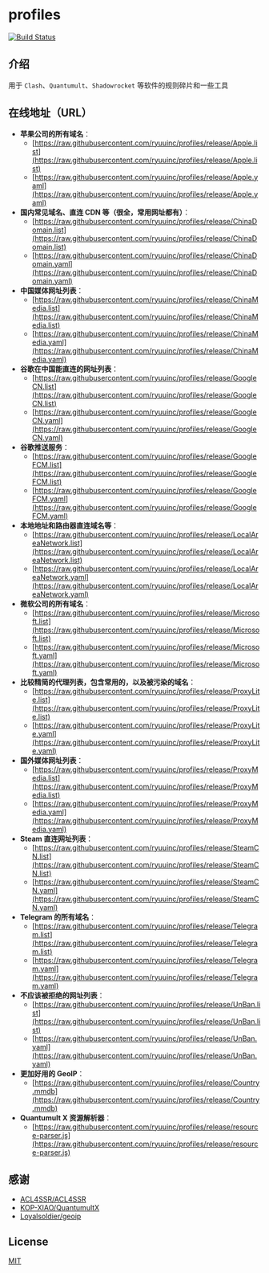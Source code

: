 # profiles

[![Build Status](https://github.com/ryuuinc/profiles/workflows/Update/badge.svg)](https://github.com/ryuuinc/profiles/actions)

## 介绍

用于 `Clash`、`Quantumult`、`Shadowrocket` 等软件的规则碎片和一些工具

## 在线地址（URL）

- **苹果公司的所有域名**：
  - [https://raw.githubusercontent.com/ryuuinc/profiles/release/Apple.list](https://raw.githubusercontent.com/ryuuinc/profiles/release/Apple.list)
  - [https://raw.githubusercontent.com/ryuuinc/profiles/release/Apple.yaml](https://raw.githubusercontent.com/ryuuinc/profiles/release/Apple.yaml)
- **国内常见域名、直连 CDN 等（很全，常用网址都有）**：
  - [https://raw.githubusercontent.com/ryuuinc/profiles/release/ChinaDomain.list](https://raw.githubusercontent.com/ryuuinc/profiles/release/ChinaDomain.list)
  - [https://raw.githubusercontent.com/ryuuinc/profiles/release/ChinaDomain.yaml](https://raw.githubusercontent.com/ryuuinc/profiles/release/ChinaDomain.yaml)
- **中国媒体网址列表**：
  - [https://raw.githubusercontent.com/ryuuinc/profiles/release/ChinaMedia.list](https://raw.githubusercontent.com/ryuuinc/profiles/release/ChinaMedia.list)
  - [https://raw.githubusercontent.com/ryuuinc/profiles/release/ChinaMedia.yaml](https://raw.githubusercontent.com/ryuuinc/profiles/release/ChinaMedia.yaml)
- **谷歌在中国能直连的网址列表**：
  - [https://raw.githubusercontent.com/ryuuinc/profiles/release/GoogleCN.list](https://raw.githubusercontent.com/ryuuinc/profiles/release/GoogleCN.list)
  - [https://raw.githubusercontent.com/ryuuinc/profiles/release/GoogleCN.yaml](https://raw.githubusercontent.com/ryuuinc/profiles/release/GoogleCN.yaml)
- **谷歌推送服务**：
  - [https://raw.githubusercontent.com/ryuuinc/profiles/release/GoogleFCM.list](https://raw.githubusercontent.com/ryuuinc/profiles/release/GoogleFCM.list)
  - [https://raw.githubusercontent.com/ryuuinc/profiles/release/GoogleFCM.yaml](https://raw.githubusercontent.com/ryuuinc/profiles/release/GoogleFCM.yaml)
- **本地地址和路由器直连域名等**：
  - [https://raw.githubusercontent.com/ryuuinc/profiles/release/LocalAreaNetwork.list](https://raw.githubusercontent.com/ryuuinc/profiles/release/LocalAreaNetwork.list)
  - [https://raw.githubusercontent.com/ryuuinc/profiles/release/LocalAreaNetwork.yaml](https://raw.githubusercontent.com/ryuuinc/profiles/release/LocalAreaNetwork.yaml)
- **微软公司的所有域名**：
  - [https://raw.githubusercontent.com/ryuuinc/profiles/release/Microsoft.list](https://raw.githubusercontent.com/ryuuinc/profiles/release/Microsoft.list)
  - [https://raw.githubusercontent.com/ryuuinc/profiles/release/Microsoft.yaml](https://raw.githubusercontent.com/ryuuinc/profiles/release/Microsoft.yaml)
- **比较精简的代理列表，包含常用的，以及被污染的域名**：
  - [https://raw.githubusercontent.com/ryuuinc/profiles/release/ProxyLite.list](https://raw.githubusercontent.com/ryuuinc/profiles/release/ProxyLite.list)
  - [https://raw.githubusercontent.com/ryuuinc/profiles/release/ProxyLite.yaml](https://raw.githubusercontent.com/ryuuinc/profiles/release/ProxyLite.yaml)
- **国外媒体网址列表**：
  - [https://raw.githubusercontent.com/ryuuinc/profiles/release/ProxyMedia.list](https://raw.githubusercontent.com/ryuuinc/profiles/release/ProxyMedia.list)
  - [https://raw.githubusercontent.com/ryuuinc/profiles/release/ProxyMedia.yaml](https://raw.githubusercontent.com/ryuuinc/profiles/release/ProxyMedia.yaml)
- **Steam 直连网址列表**：
  - [https://raw.githubusercontent.com/ryuuinc/profiles/release/SteamCN.list](https://raw.githubusercontent.com/ryuuinc/profiles/release/SteamCN.list)
  - [https://raw.githubusercontent.com/ryuuinc/profiles/release/SteamCN.yaml](https://raw.githubusercontent.com/ryuuinc/profiles/release/SteamCN.yaml)
- **Telegram 的所有域名**：
  - [https://raw.githubusercontent.com/ryuuinc/profiles/release/Telegram.list](https://raw.githubusercontent.com/ryuuinc/profiles/release/Telegram.list)
  - [https://raw.githubusercontent.com/ryuuinc/profiles/release/Telegram.yaml](https://raw.githubusercontent.com/ryuuinc/profiles/release/Telegram.yaml)
- **不应该被拒绝的网址列表**：
  - [https://raw.githubusercontent.com/ryuuinc/profiles/release/UnBan.list](https://raw.githubusercontent.com/ryuuinc/profiles/release/UnBan.list)
  - [https://raw.githubusercontent.com/ryuuinc/profiles/release/UnBan.yaml](https://raw.githubusercontent.com/ryuuinc/profiles/release/UnBan.yaml)
- **更加好用的 GeoIP**：
  - [https://raw.githubusercontent.com/ryuuinc/profiles/release/Country.mmdb](https://raw.githubusercontent.com/ryuuinc/profiles/release/Country.mmdb)
- **Quantumult X 资源解析器**：
  - [https://raw.githubusercontent.com/ryuuinc/profiles/release/resource-parser.js](https://raw.githubusercontent.com/ryuuinc/profiles/release/resource-parser.js)

## 感谢

- [ACL4SSR/ACL4SSR](https://github.com/ACL4SSR/ACL4SSR/tree/master)
- [KOP-XIAO/QuantumultX](https://github.com/KOP-XIAO/QuantumultX)
- [Loyalsoldier/geoip](https://github.com/Loyalsoldier/geoip)

## License

[MIT](./LICENSE)
